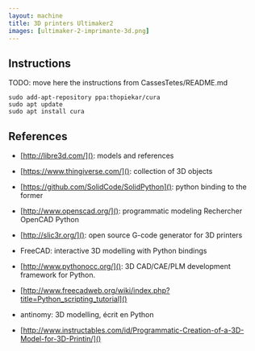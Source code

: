 ```yaml
---
layout: machine
title: 3D printers Ultimaker2
images: [ultimaker-2-imprimante-3d.png]
---
```


## Instructions

TODO: move here the instructions from CassesTetes/README.md

    sudo add-apt-repository ppa:thopiekar/cura
    sudo apt update
    sudo apt install cura

## References

- [http://libre3d.com/](): models and references
- [https://www.thingiverse.com/](): collection of 3D objects

- [https://github.com/SolidCode/SolidPython](): python binding to the former
- [http://www.openscad.org/](): programmatic modeling
  Rechercher OpenCAD Python
- [http://slic3r.org/](): open source G-code generator for 3D printers
- FreeCAD: interactive 3D modelling with Python bindings
- [http://www.pythonocc.org/](): 3D CAD/CAE/PLM development framework for Python.
- [http://www.freecadweb.org/wiki/index.php?title=Python_scripting_tutorial]()
- antinomy: 3D modelling, écrit en Python
- [http://www.instructables.com/id/Programmatic-Creation-of-a-3D-Model-for-3D-Printin/]()
